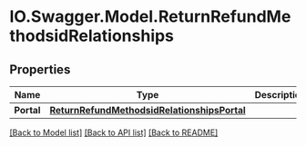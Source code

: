 # IO.Swagger.Model.ReturnRefundMethodsidRelationships
## Properties

Name | Type | Description | Notes
------------ | ------------- | ------------- | -------------
**Portal** | [**ReturnRefundMethodsidRelationshipsPortal**](ReturnRefundMethodsidRelationshipsPortal.md) |  | [optional] 

[[Back to Model list]](../README.md#documentation-for-models) [[Back to API list]](../README.md#documentation-for-api-endpoints) [[Back to README]](../README.md)

